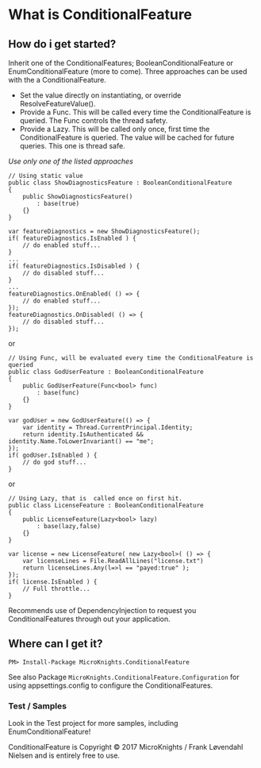 # What is ConditionalFeature

## How do i get started?

Inherit one of the ConditionalFeatures; BooleanConditionalFeature or EnumConditionalFeature (more to come). Three approaches can be used with the a ConditionalFeature.

 - Set the value directly on instantiating, or override ResolveFeatureValue().
 - Provide a Func. This will be called every time the ConditionalFeature is queried. The Func controls the thread safety.
 - Provide a Lazy. This will be called only once, first time the ConditionalFeature is queried. The value will be cached for future queries. This one is thread safe.

 *Use only one of the listed approaches*
    
    // Using static value
    public class ShowDiagnosticsFeature : BooleanConditionalFeature
    {
        public ShowDiagnosticsFeature()
            : base(true)
        {}
    }

    var featureDiagnostics = new ShowDiagnosticsFeature();
    if( featureDiagnostics.IsEnabled ) {
        // do enabled stuff...
    }
    ...
    if( featureDiagnostics.IsDisabled ) {
        // do disabled stuff...
    }
    ...    
    featureDiagnostics.OnEnabled( () => {
        // do enabled stuff...
    });
    featureDiagnostics.OnDisabled( () => {
        // do disabled stuff...
    });

or

    // Using Func, will be evaluated every time the ConditionalFeature is queried
    public class GodUserFeature : BooleanConditionalFeature
    {
        public GodUserFeature(Func<bool> func)
            : base(func)
        {}
    }

    var godUser = new GodUserFeature(() => {
        var identity = Thread.CurrentPrincipal.Identity;
        return identity.IsAuthenticated && identity.Name.ToLowerInvariant() == "me";
    });
    if( godUser.IsEnabled ) {
        // do god stuff...
    }
    
    
or

    // Using Lazy, that is  called once on first hit.    
    public class LicenseFeature : BooleanConditionalFeature
    {
        public LicenseFeature(Lazy<bool> lazy)
            : base(lazy,false)
        {}
    }

    var license = new LicenseFeature( new Lazy<bool>( () => {
        var licenseLines = File.ReadAllLines("license.txt")
        return licenseLines.Any(l=>l == "payed:true" );
    });
    if( license.IsEnabled ) {
        // Full throttle...
    }
    


Recommends use of DependencyInjection to request you ConditionalFeatures through out your application.


## Where can I get it?

`PM> Install-Package MicroKnights.ConditionalFeature`

See also Package `MicroKnights.ConditionalFeature.Configuration` for using appsettings.config to configure the ConditionalFeatures.

### Test / Samples
Look in the Test project for more samples, including EnumConditionalFeature!

ConditionalFeature is Copyright © 2017 MicroKnights / Frank L&oslash;vendahl Nielsen and is entirely free to use.